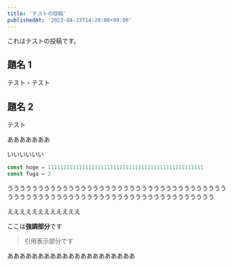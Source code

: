 ```yaml
---
title: 'テストの投稿'
publishedAt: '2023-04-23T14:20:00+09:00'
---
```


これはテストの投稿です。

## 題名 1

テスト・テスト

## 題名 2

テスト

あああああああ

いいいいいい

```typescript
const hoge = 11111111111111111111111111111111111111111111111111
const fuga = 2
```

うううううううううううううううううううううううううううううううううううううううううううううううううううううううううううううううううううううう

ええええええええええええ

ここは**強調部分**です

> 引用表示部分です

あああああああああああああああああああああ
